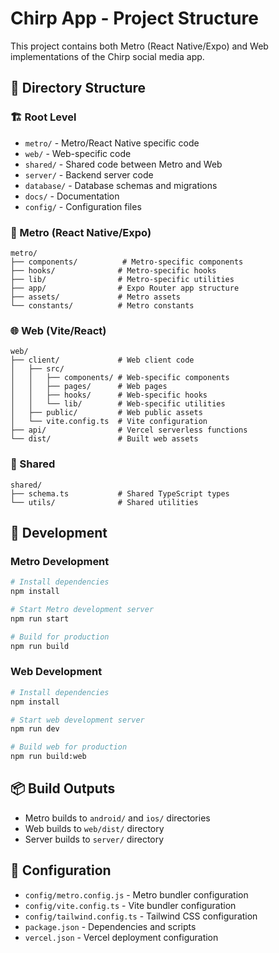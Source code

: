 # Chirp App - Project Structure

This project contains both Metro (React Native/Expo) and Web implementations of the Chirp social media app.

## 📁 Directory Structure

### 🏗️ Root Level
- `metro/` - Metro/React Native specific code
- `web/` - Web-specific code  
- `shared/` - Shared code between Metro and Web
- `server/` - Backend server code
- `database/` - Database schemas and migrations
- `docs/` - Documentation
- `config/` - Configuration files

### 📱 Metro (React Native/Expo)
```
metro/
├── components/          # Metro-specific components
├── hooks/              # Metro-specific hooks
├── lib/                # Metro-specific utilities
├── app/                # Expo Router app structure
├── assets/             # Metro assets
└── constants/          # Metro constants
```

### 🌐 Web (Vite/React)
```
web/
├── client/             # Web client code
│   ├── src/
│   │   ├── components/ # Web-specific components
│   │   ├── pages/      # Web pages
│   │   ├── hooks/      # Web-specific hooks
│   │   └── lib/        # Web-specific utilities
│   ├── public/         # Web public assets
│   └── vite.config.ts  # Vite configuration
├── api/                # Vercel serverless functions
└── dist/               # Built web assets
```

### 🔄 Shared
```
shared/
├── schema.ts           # Shared TypeScript types
└── utils/              # Shared utilities
```

## 🚀 Development

### Metro Development
```bash
# Install dependencies
npm install

# Start Metro development server
npm run start

# Build for production
npm run build
```

### Web Development
```bash
# Install dependencies
npm install

# Start web development server
npm run dev

# Build web for production
npm run build:web
```

## 📦 Build Outputs

- Metro builds to `android/` and `ios/` directories
- Web builds to `web/dist/` directory
- Server builds to `server/` directory

## 🔧 Configuration

- `config/metro.config.js` - Metro bundler configuration
- `config/vite.config.ts` - Vite bundler configuration
- `config/tailwind.config.ts` - Tailwind CSS configuration
- `package.json` - Dependencies and scripts
- `vercel.json` - Vercel deployment configuration
